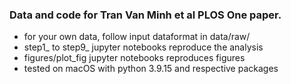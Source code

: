 ### Data and code for Tran Van Minh et al PLOS One paper. 
- for your own data, follow input dataformat in data/raw/
- step1_ to step9_ jupyter notebooks reproduce the analysis
- figures/plot_fig jupyter notebooks reproduces figures
- tested on macOS with python 3.9.15 and respective packages
